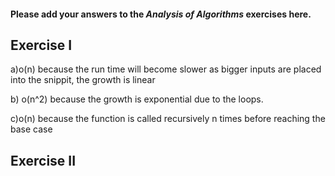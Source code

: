 #### Please add your answers to the ***Analysis of  Algorithms*** exercises here.

## Exercise I

a)o(n) because the run time will become slower as bigger inputs are placed into the snippit, the growth is linear 


b) o(n^2) because the growth is exponential due to the loops. 


c)o(n) because the function is called recursively n times before reaching the base case

## Exercise II


